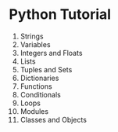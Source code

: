 # Python Tutorial

1) Strings
2) Variables
3) Integers and Floats
4) Lists
5) Tuples and Sets
6) Dictionaries
7) Functions
8) Conditionals
9) Loops
10) Modules
11) Classes and Objects
